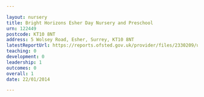 ```yaml
---

layout: nursery
title: Bright Horizons Esher Day Nursery and Preschool
urn: 122449
postcode: KT10 8NT
address: 5 Wolsey Road, Esher, Surrey, KT10 8NT
latestReportUrl: https://reports.ofsted.gov.uk/provider/files/2330209/urn/122449.pdf
teaching: 0
development: 0
leadership: 1
outcomes: 0
overall: 1
date: 22/01/2014

---
```

